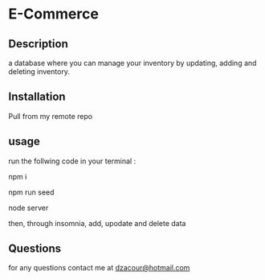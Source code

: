 # E-Commerce


## Description
a database where you can manage your inventory by updating, adding and deleting inventory.

## Installation
Pull from my remote repo

## usage
run the follwing code in your terminal :

npm i

npm run seed

node server

then, through insomnia, add, upodate and delete data

## Questions
for any questions contact me at dzacour@hotmail.com
